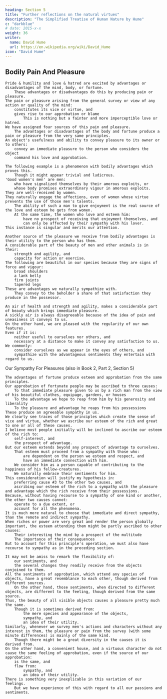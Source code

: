 ```yaml
---
heading: Section 5
title: "Further reflections on the natural virtues"
description: "The Simplified Treatise of Human Nature by Hume"
c: "darkblue"
# date: 2015-x-x
weight: 36
writer:
  name: David Hume
  url: https://en.wikipedia.org/wiki/David_Hume
icon: "David Hume"
---
```




## Bodily Pain And Pleasure

    Pride & humility and love & hatred are excited by advantages or disadvantages of the mind, body, or fortune.
        These advantages or disadvantages do this by producing pain or pleasure.
    The pain or pleasure arising from the general survey or view of any action or quality of the mind:
        constitutes its vice or virtue, and
        gives rise to our approbation or blame
            This is nothing but a fainter and more imperceptible love or hatred.
    We have assigned four sources of this pain and pleasure.
        The advantages or disadvantages of the body and fortune produce a pain or pleasure from the very same principles.
    An object's usefulness and ability to convey pleasure to its owner or to others:
        convey an immediate pleasure to the person who considers the object
        command his love and approbation.

    The following example is a phenomenon with bodily advantages which proves this.
        Though it might appear trivial and ludicrous.
    'Good women's men' are men:
        who have signalized themselves by their amorous exploits, or
        whose body promises extraordinary vigour in amorous exploits.
    They are well-received by women.
    They naturally engage the affections, even of women whose virtue prevents the use of those men's talents.
        The ability of such a man to give enjoyment is the real source of the love and esteem he gets from women.
        At the same time, the women who love and esteem him:
            have no prospect of receiving that enjoyment themselves, and
            can only be affected by their sympathy with his lover.
    This instance is singular and merits our attention.

    Another source of the pleasure we receive from bodily advantages is their utility to the person who has them.
    A considerable part of the beauty of men and other animals is in their:
        strength and agility, and
        capacity for action or exercise.
    The following are beautiful in our species because they are signs of force and vigour:
        broad shoulders
        a lank belly
        firm joints
        tapered legs
    These are advantages we naturally sympathize with.
        They convey to the beholder a share of that satisfaction they produce in the possessor.

    An air of health and strength and agility, makes a considerable part of beauty which brings immediate pleasure.
    A sickly air is always disagreeable because of the idea of pain and uneasiness it conveys to us.
    On the other hand, we are pleased with the regularity of our own features.
    Even if it is:
        neither useful to ourselves nor others, and
        necessary at a distance to make it convey any satisfaction to us.
    We commonly:
        consider ourselves as we appear in the eyes of others, and
        sympathize with the advantageous sentiments they entertain with regard to us.


Our Sympathy For Pleasures (also in Book 2, Part 2, Section 5)

    The advantages of fortune produce esteem and approbation from the same principles.
    Our approbation of fortunate people may be ascribed to three causes:
        To that immediate pleasure given to us by a rich man from the view of his beautiful clothes, equipage, gardens, or houses
        To the advantage we hope to reap from him by his generosity and liberality
        To the pleasure and advantage he reaps from his possessions
    These produce an agreeable sympathy in us.
    We clearly see traces of those principles which create the sense of vice and virtue, whether we ascribe our esteem of the rich and great to one or all of these causes.
    I believe most people initially will be inclined to ascribe our esteem of the rich to:
        self-interest, and
        the prospect of advantage.
    But our esteem extends beyond any prospect of advantage to ourselves.
        That esteem must proceed from a sympathy with those who:
            are dependent on the person we esteem and respect, and
            have an immediate connection with him.
        We consider him as a person capable of contributing to the happiness of his fellow-creatures.
        We naturally embrace their sentiments for him.
    This consideration will justify my hypothesis in:
        preferring cause #3 to the other two causes, and
        ascribing our esteem of the rich to a sympathy with the pleasure and advantage which the rich receive from their possessions.
    Because, without having recourse to a sympathy of one kind or another, the other two causes cannot:
        operate to a due extent, or
        account for all the phenomena.
    It is much more natural to choose that immediate and direct sympathy, than the remote and indirect sympathy.
    When riches or power are very great and render the person globally important, the esteem attending them might be partly ascribed to other causes:
        Their interesting the mind by a prospect of the multitude
        The importance of their consequences
    But to account for this principle's operation, we must also have recourse to sympathy as in the preceding section.

    It may not be amiss to remark the flexibility of:
        our sentiments, and
        the several changes they readily receive from the objects conjoined to them.
    All the sentiments of approbation, which attend any species of objects, have a great resemblance to each other, though derived from different sources.
        On the other hand, those sentiments, when directed to different objects, are different to the feeling, though derived from the same source.
    Thus, the beauty of all visible objects causes a pleasure pretty much the same.
        Though it is sometimes derived from:
            the mere species and appearance of the objects,
            sympathy, and
            an idea of their utility.
    Similarly, whenever we survey men's actions and characters without any interest in them, the pleasure or pain from the survey (with some minute differences) is mainly of the same kind.
        Though there might be a great diversity in the causes it is derived from.
    On the other hand, a convenient house, and a virtuous character do not cause the same feeling of approbation, even if the source of our approbation:
        is the same, and
        flow from:
            sympathy, and
            an idea of their utility.
    There is something very inexplicable in this variation of our feelings.
        But we have experience of this with regard to all our passions and sentiments.

